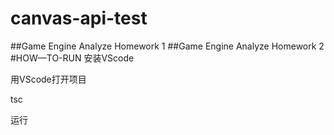 # canvas-api-test
##Game Engine Analyze Homework 1
##Game Engine Analyze Homework 2
#HOW—TO-RUN
安装VScode

用VScode打开项目

tsc

运行
